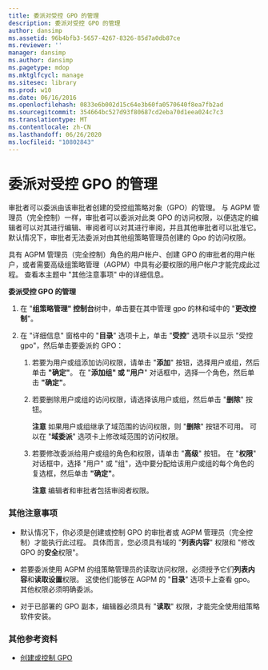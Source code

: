 ```yaml
---
title: 委派对受控 GPO 的管理
description: 委派对受控 GPO 的管理
author: dansimp
ms.assetid: 96b4bfb3-5657-4267-8326-85d7a0db87ce
ms.reviewer: ''
manager: dansimp
ms.author: dansimp
ms.pagetype: mdop
ms.mktglfcycl: manage
ms.sitesec: library
ms.prod: w10
ms.date: 06/16/2016
ms.openlocfilehash: 0833e6b002d15c64e3b60fa0570640f8ea7fb2ad
ms.sourcegitcommit: 354664bc527d93f80687cd2eba70d1eea024c7c3
ms.translationtype: MT
ms.contentlocale: zh-CN
ms.lasthandoff: 06/26/2020
ms.locfileid: "10802843"
---
```

# 委派对受控 GPO 的管理


审批者可以委派由该审批者创建的受控组策略对象（GPO）的管理。 与 AGPM 管理员（完全控制）一样，审批者可以委派对此类 GPO 的访问权限，以便选定的编辑者可以对其进行编辑、审阅者可以对其进行审阅，并且其他审批者可以批准它。 默认情况下，审批者无法委派对由其他组策略管理员创建的 Gpo 的访问权限。

具有 AGPM 管理员（完全控制）角色的用户帐户、创建 GPO 的审批者的用户帐户，或者需要高级组策略管理（AGPM）中具有必要权限的用户帐户才能完成此过程。 查看本主题中 "其他注意事项" 中的详细信息。

**委派受控 GPO 的管理**

1.  在 "**组策略管理" 控制台**树中，单击要在其中管理 gpo 的林和域中的 "**更改控制**"。

2.  在 "详细信息" 窗格中的 "**目录**" 选项卡上，单击 "**受控**" 选项卡以显示 "受控 gpo"，然后单击要委派的 GPO：

    1.  若要为用户或组添加访问权限，请单击 "**添加**" 按钮，选择用户或组，然后单击 **"确定"**。 在 "**添加组" 或 "用户**" 对话框中，选择一个角色，然后单击 **"确定"**。

    2.  若要删除用户或组的访问权限，请选择该用户或组，然后单击 "**删除**" 按钮。

        **注意** 如果用户或组继承了域范围的访问权限，则 "**删除**" 按钮不可用。 可以在 "**域委派**" 选项卡上修改域范围的访问权限。

         

    3.  若要修改委派给用户或组的角色和权限，请单击 "**高级**" 按钮。 在 "**权限**" 对话框中，选择 "用户" 或 "组"，选中要分配给该用户或组的每个角色的复选框，然后单击 **"确定"**。

        **注意** 编辑者和审批者包括审阅者权限。

         

### 其他注意事项

-   默认情况下，你必须是创建或控制 GPO 的审批者或 AGPM 管理员（完全控制）才能执行此过程。 具体而言，您必须具有域的 "**列表内容**" 权限和 "修改 GPO 的**安全**权限"。

-   若要委派使用 AGPM 的组策略管理员的读取访问权限，必须授予它们**列表内容**和**读取设置**权限。 这使他们能够在 AGPM 的 "**目录**" 选项卡上查看 gpo。 其他权限必须明确委派。

-   对于已部署的 GPO 副本，编辑器必须具有 "**读取**" 权限，才能完全使用组策略软件安装。

### 其他参考资料

-   [创建或控制 GPO](creating-or-controlling-a-gpo-agpm40-app.md)

 

 





